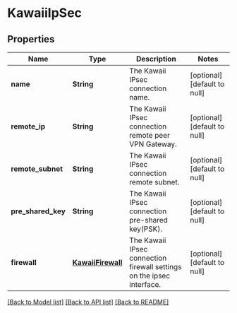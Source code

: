 # KawaiiIpSec
## Properties

| Name | Type | Description | Notes |
|------------ | ------------- | ------------- | -------------|
| **name** | **String** | The Kawaii IPsec connection name. | [optional] [default to null] |
| **remote\_ip** | **String** | The Kawaii IPsec connection remote peer VPN Gateway. | [optional] [default to null] |
| **remote\_subnet** | **String** | The Kawaii IPsec connection remote subnet. | [optional] [default to null] |
| **pre\_shared\_key** | **String** | The Kawaii IPsec connection pre-shared key(PSK). | [optional] [default to null] |
| **firewall** | [**KawaiiFirewall**](.md) | The Kawaii IPsec connection firewall settings on the ipsec interface. | [optional] [default to null] |

[[Back to Model list]](../README.md#documentation-for-models) [[Back to API list]](../README.md#documentation-for-api-endpoints) [[Back to README]](../README.md)

